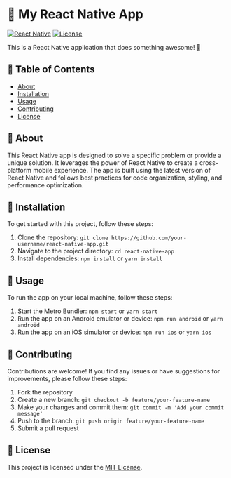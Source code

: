 # 📱 My React Native App

[![React Native](https://img.shields.io/badge/React%20Native-0.68.2-success?style=flat-square)](https://reactnative.dev/)
[![License](https://img.shields.io/badge/License-MIT-blue.svg?style=flat-square)](LICENSE)

This is a React Native application that does something awesome! 🚀

## 📖 Table of Contents

- [About](#about)
- [Installation](#installation)
- [Usage](#usage)
- [Contributing](#contributing)
- [License](#license)

## 🎉 About

This React Native app is designed to solve a specific problem or provide a unique solution. It leverages the power of React Native to create a cross-platform mobile experience. The app is built using the latest version of React Native and follows best practices for code organization, styling, and performance optimization.

## 🚀 Installation

To get started with this project, follow these steps:

1. Clone the repository: `git clone https://github.com/your-username/react-native-app.git`
2. Navigate to the project directory: `cd react-native-app`
3. Install dependencies: `npm install` or `yarn install`

## 🔧 Usage

To run the app on your local machine, follow these steps:

1. Start the Metro Bundler: `npm start` or `yarn start`
2. Run the app on an Android emulator or device: `npm run android` or `yarn android`
3. Run the app on an iOS simulator or device: `npm run ios` or `yarn ios`

## 🌟 Contributing

Contributions are welcome! If you find any issues or have suggestions for improvements, please follow these steps:

1. Fork the repository
2. Create a new branch: `git checkout -b feature/your-feature-name`
3. Make your changes and commit them: `git commit -m 'Add your commit message'`
4. Push to the branch: `git push origin feature/your-feature-name`
5. Submit a pull request

## 📄 License

This project is licensed under the [MIT License](LICENSE).
